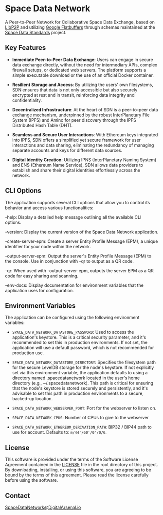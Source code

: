 # Space Data Network

A Peer-to-Peer Network for Collaborative Space Data Exchange, based on [LibP2P](https://libp2p.io) and utilizing [Google Flatbuffers](https://flatbuffers.dev/) through schemas maintained at the [Space Data Standards](https://spacedatastandards.org) project.

## Key Features

- **Immediate Peer-to-Peer Data Exchange**: Users can engage in secure data exchange directly, without the need for intermediary APIs, complex firewall setups, or dedicated web servers. The platform supports a simple executable download or the use of an official Docker container.

- **Resilient Storage and Access**: By utilizing the users' own filesystems, SDN ensures that data is not only accessible but also securely encrypted at rest and in transit, reinforcing data integrity and confidentiality.

- **Decentralized Infrastructure**: At the heart of SDN is a peer-to-peer data exchange mechanism, underpinned by the robust InterPlanetary File System (IPFS) and Amino for peer discovery through the IPFS Distributed Hash Table (DHT).

- **Seamless and Secure User Interactions**: With Ethereum keys integrated into IPFS, SDN offers a simplified yet secure framework for user interactions and data sharing, eliminating the redundancy of managing separate accounts and keys for different data sources.

- **Digital Identity Creation**: Utilizing IPNS (InterPlanetary Naming System) and ENS (Ethereum Name Service), SDN allows data providers to establish and share their digital identities effortlessly across the network.

## CLI Options

The application supports several CLI options that allow you to control its behavior and access various functionalities:

-help: Display a detailed help message outlining all the available CLI options.

-version: Display the current version of the Space Data Network application.

-create-server-epm: Create a server Entity Profile Message (EPM), a unique identifier for your node within the network.

-output-server-epm: Output the server's Entity Profile Message (EPM) to the console. Use in conjunction with -qr to output as a QR code.

-qr: When used with -output-server-epm, outputs the server EPM as a QR code for easy sharing and scanning.

-env-docs: Display documentation for environment variables that the application uses for configuration.

## Environment Variables

The application can be configured using the following environment variables:

- `SPACE_DATA_NETWORK_DATASTORE_PASSWORD`: Used to access the application's keystore. This is a critical security parameter, and it's recommended to set this in production environments. If not set, the application will use a default password, which is not recommended for production use.

- `SPACE_DATA_NETWORK_DATASTORE_DIRECTORY`: Specifies the filesystem path for the secure LevelDB storage for the node's keystore. If not explicitly set via this environment variable, the application defaults to using a directory named .spacedatanetwork located in the user's home directory (e.g., ~/.spacedatanetwork). This path is critical for ensuring that the node's keystore is stored securely and persistently, and it's advisable to set this path in production environments to a secure, backed-up location.

- `SPACE_DATA_NETWORK_WEBSERVER_PORT`: Port for the webserver to listen on.

- `SPACE_DATA_NETWORK_CPUS`: Number of CPUs to give to the webserver

- `SPACE_DATA_NETWORK_ETHEREUM_DERIVATION_PATH`: BIP32 / BIP44 path to use for account. Defaults to: `m/44'/60'/0'/0/0`.

## License

This software is provided under the terms of the Software License Agreement contained in the [LICENSE](LICENSE) file in the root directory of this project. By downloading, installing, or using this software, you are agreeing to be bound by the terms of this agreement. Please read the license carefully before using the software.

## Contact

[SpaceDataNetwork@DigitalArsenal.io](spacedatanetwork@digitalarsenal.io)
